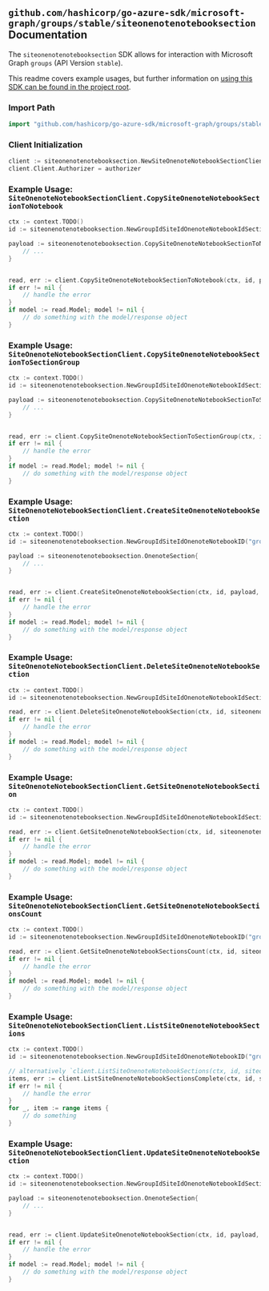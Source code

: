 
## `github.com/hashicorp/go-azure-sdk/microsoft-graph/groups/stable/siteonenotenotebooksection` Documentation

The `siteonenotenotebooksection` SDK allows for interaction with Microsoft Graph `groups` (API Version `stable`).

This readme covers example usages, but further information on [using this SDK can be found in the project root](https://github.com/hashicorp/go-azure-sdk/tree/main/docs).

### Import Path

```go
import "github.com/hashicorp/go-azure-sdk/microsoft-graph/groups/stable/siteonenotenotebooksection"
```


### Client Initialization

```go
client := siteonenotenotebooksection.NewSiteOnenoteNotebookSectionClientWithBaseURI("https://graph.microsoft.com")
client.Client.Authorizer = authorizer
```


### Example Usage: `SiteOnenoteNotebookSectionClient.CopySiteOnenoteNotebookSectionToNotebook`

```go
ctx := context.TODO()
id := siteonenotenotebooksection.NewGroupIdSiteIdOnenoteNotebookIdSectionID("groupId", "siteId", "notebookId", "onenoteSectionId")

payload := siteonenotenotebooksection.CopySiteOnenoteNotebookSectionToNotebookRequest{
	// ...
}


read, err := client.CopySiteOnenoteNotebookSectionToNotebook(ctx, id, payload, siteonenotenotebooksection.DefaultCopySiteOnenoteNotebookSectionToNotebookOperationOptions())
if err != nil {
	// handle the error
}
if model := read.Model; model != nil {
	// do something with the model/response object
}
```


### Example Usage: `SiteOnenoteNotebookSectionClient.CopySiteOnenoteNotebookSectionToSectionGroup`

```go
ctx := context.TODO()
id := siteonenotenotebooksection.NewGroupIdSiteIdOnenoteNotebookIdSectionID("groupId", "siteId", "notebookId", "onenoteSectionId")

payload := siteonenotenotebooksection.CopySiteOnenoteNotebookSectionToSectionGroupRequest{
	// ...
}


read, err := client.CopySiteOnenoteNotebookSectionToSectionGroup(ctx, id, payload, siteonenotenotebooksection.DefaultCopySiteOnenoteNotebookSectionToSectionGroupOperationOptions())
if err != nil {
	// handle the error
}
if model := read.Model; model != nil {
	// do something with the model/response object
}
```


### Example Usage: `SiteOnenoteNotebookSectionClient.CreateSiteOnenoteNotebookSection`

```go
ctx := context.TODO()
id := siteonenotenotebooksection.NewGroupIdSiteIdOnenoteNotebookID("groupId", "siteId", "notebookId")

payload := siteonenotenotebooksection.OnenoteSection{
	// ...
}


read, err := client.CreateSiteOnenoteNotebookSection(ctx, id, payload, siteonenotenotebooksection.DefaultCreateSiteOnenoteNotebookSectionOperationOptions())
if err != nil {
	// handle the error
}
if model := read.Model; model != nil {
	// do something with the model/response object
}
```


### Example Usage: `SiteOnenoteNotebookSectionClient.DeleteSiteOnenoteNotebookSection`

```go
ctx := context.TODO()
id := siteonenotenotebooksection.NewGroupIdSiteIdOnenoteNotebookIdSectionID("groupId", "siteId", "notebookId", "onenoteSectionId")

read, err := client.DeleteSiteOnenoteNotebookSection(ctx, id, siteonenotenotebooksection.DefaultDeleteSiteOnenoteNotebookSectionOperationOptions())
if err != nil {
	// handle the error
}
if model := read.Model; model != nil {
	// do something with the model/response object
}
```


### Example Usage: `SiteOnenoteNotebookSectionClient.GetSiteOnenoteNotebookSection`

```go
ctx := context.TODO()
id := siteonenotenotebooksection.NewGroupIdSiteIdOnenoteNotebookIdSectionID("groupId", "siteId", "notebookId", "onenoteSectionId")

read, err := client.GetSiteOnenoteNotebookSection(ctx, id, siteonenotenotebooksection.DefaultGetSiteOnenoteNotebookSectionOperationOptions())
if err != nil {
	// handle the error
}
if model := read.Model; model != nil {
	// do something with the model/response object
}
```


### Example Usage: `SiteOnenoteNotebookSectionClient.GetSiteOnenoteNotebookSectionsCount`

```go
ctx := context.TODO()
id := siteonenotenotebooksection.NewGroupIdSiteIdOnenoteNotebookID("groupId", "siteId", "notebookId")

read, err := client.GetSiteOnenoteNotebookSectionsCount(ctx, id, siteonenotenotebooksection.DefaultGetSiteOnenoteNotebookSectionsCountOperationOptions())
if err != nil {
	// handle the error
}
if model := read.Model; model != nil {
	// do something with the model/response object
}
```


### Example Usage: `SiteOnenoteNotebookSectionClient.ListSiteOnenoteNotebookSections`

```go
ctx := context.TODO()
id := siteonenotenotebooksection.NewGroupIdSiteIdOnenoteNotebookID("groupId", "siteId", "notebookId")

// alternatively `client.ListSiteOnenoteNotebookSections(ctx, id, siteonenotenotebooksection.DefaultListSiteOnenoteNotebookSectionsOperationOptions())` can be used to do batched pagination
items, err := client.ListSiteOnenoteNotebookSectionsComplete(ctx, id, siteonenotenotebooksection.DefaultListSiteOnenoteNotebookSectionsOperationOptions())
if err != nil {
	// handle the error
}
for _, item := range items {
	// do something
}
```


### Example Usage: `SiteOnenoteNotebookSectionClient.UpdateSiteOnenoteNotebookSection`

```go
ctx := context.TODO()
id := siteonenotenotebooksection.NewGroupIdSiteIdOnenoteNotebookIdSectionID("groupId", "siteId", "notebookId", "onenoteSectionId")

payload := siteonenotenotebooksection.OnenoteSection{
	// ...
}


read, err := client.UpdateSiteOnenoteNotebookSection(ctx, id, payload, siteonenotenotebooksection.DefaultUpdateSiteOnenoteNotebookSectionOperationOptions())
if err != nil {
	// handle the error
}
if model := read.Model; model != nil {
	// do something with the model/response object
}
```
